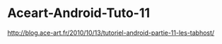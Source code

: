 Aceart-Android-Tuto-11
======================

http://blog.ace-art.fr/2010/10/13/tutoriel-android-partie-11-les-tabhost/
